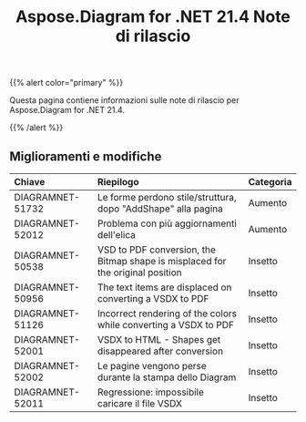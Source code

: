 ﻿---
title: Aspose.Diagram for .NET 21.4 Note di rilascio
type: docs
weight: 9
url: /it/net/aspose-diagram-for-net-21-4-release-notes/
---
{{% alert color="primary" %}} 

Questa pagina contiene informazioni sulle note di rilascio per Aspose.Diagram for .NET 21.4.

{{% /alert %}} 
## **Miglioramenti e modifiche**

|**Chiave**|**Riepilogo**|**Categoria**|
|:- |:- |:- |
|DIAGRAMNET-51732|Le forme perdono stile/struttura, dopo "AddShape" alla pagina|Aumento|
|DIAGRAMNET-52012|Problema con più aggiornamenti dell'elica|Aumento|
|DIAGRAMNET-50538|VSD to PDF conversion, the Bitmap shape is misplaced for the original position|Insetto|
|DIAGRAMNET-50956|The text items are displaced on converting a VSDX to PDF|Insetto|
|DIAGRAMNET-51126|Incorrect rendering of the colors while converting a VSDX to PDF|Insetto|
|DIAGRAMNET-52001|VSDX to HTML - Shapes get disappeared after conversion|Insetto|
|DIAGRAMNET-52002|Le pagine vengono perse durante la stampa dello Diagram|Insetto|
|DIAGRAMNET-52011|Regressione: impossibile caricare il file VSDX|Insetto|




